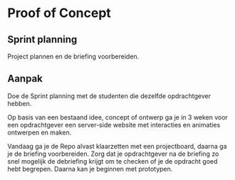 # Proof of Concept

## Sprint planning

Project plannen en de briefing voorbereiden.

## Aanpak

Doe de Sprint planning met de studenten die dezelfde opdrachtgever hebben.

Op basis van een bestaand idee, concept of ontwerp ga je in 3 weken voor een opdrachtgever een server-side website met interacties en animaties ontwerpen en maken.

Vandaag ga je de Repo alvast klaarzetten met een projectboard, daarna ga je de briefing voorbereiden. Zorg dat je opdrachtgever na de briefing zo snel mogelijk de debriefing krijgt om te checken of je de opdracht goed hebt begrepen. Daarna kan je beginnen met prototypen. 



<!--
RAPPE principes laten terugkomen. (dit zijn ook de belangrijke principes voor het assessment - methodisch handelen)
Practica en challenges zelf laten invullen.
Studenten zelf een planning laten maken van wat je elke vrijdag af moet/wil hebben
Briefing voorbereiden en meteen debreifing (Zelfde als sprint 8)


Welke schetstechnieken kan je na de briefing inzetten? Sitemap met url-design, routes en data fetch, wireframes met statische en dynamische data, wireflow voor interactie en animatie,. high res in Figma responsive layouts.

wel/geen NB's?
ma: N.B.: Zorg ervoor dat je zo snel mogelijk de debriefing opstuurt. Begin met het opzetten van je project in NodeJS en begin met je Prototype in HTML, de Styleguide en One Column Layout
wo: ⁠N.B.: Je hebt een prototype-in-html en een styleguide nodig om aan deze workshop deel te nemen!
vrij: ⁠N.B.: Je hebt een werkende eerste versie nodig van je prorotype om aan deze workshop deel te nemen!
di:
wo: ⁠N.B.: Je hebt een eerste basic versie van jouw interactie nodig om deel te nemen aan de workshop
vrij: ⁠N.B.: Je hebt een beta versie van je (User Generated Content, PE, interactieve) website nodig om deel te nemen aan de workshop.
ma: ⁠N.B.: Je hebt de beta versie van jouw website nodig om deel te nemen aan de workshop.
wo: ⁠N.B.: Je hebt de refactored versie van jouw website nodig om deel te nemen aan de workshop.

-->

<!--
### Analyseren
In de analysefase inventariseer je wat er moet gebeuren om een taak uit te voeren. 

Bijvoorbeeld: grip krijgen op een taak door het voeren van een gesprek met jouw opdrachtgever, schrijven van een debriefing, inventarisatie van bestaande informatie, interface audit, interface inventory, planning, maken van een todo lijst en bepalen van definitions of done.


#### Briefing en Debriefing
De debriefing is noodzakelijk voor de opdrachtgever om na te gaan of duidelijk is overgekomen wat hij voor ogen had. Maar ook voor jou en je team om te controleren of je alles goed hebt begrepen en geconcretiseerd.

Voordat je naar de briefing van de opdrachtgever gaat bereid je je voor op het gesprek zodat je weet welke vragen je moet stellen. Na de briefing stuur je de opdrachtgever een debriefing waarin je in eigen woorden opschrijft wat jij denkt dat de opdracht inhoudt.

In de deeltaak [The Cient - Briefing/Debriefing](https://github.com/fdnd-task/the-client-briefing-debriefing/) staat hoe je je goed kan voorbreiden op de briefing. 


### Ontwerpen
In de ontwerpfase neem je ontwerpbeslissingen en zorg je dat je precies weet wat je moet gaan bouwen. 

Bijvoorbeeld: het maken van idee-schetsen, wireframes en wireflows tekenen, labels bepalen, responsive layout uitwerken, breakpoints bepalen en breakdowns maken voor onderzoek naar semantische HTML elementen die je nodig hebt, hoe je de layout in CSS zou kunnen maken en welke JS en CSS je nodig hebt voor interacties en animaties.

### Bouwen
In de bouwfase realiseer je de beslissingen uit de ontwerpfase. 

Bijvoorbeeld: toepassen van HTML, CSS en JS, werken volgens conventies en best practices, toegankelijke code schrijven en mobile first toepassen.


### Integreren
In de integratiefase voer je de aanpassingen door zodat iedereen ze kan zien. 

Bijvoorbeeld: het comitten en pushen van code en publiceren met behulp van Github Pages.

### Testen
In de testfase controleer je of jouw aanpassingen werken zoals bedoeld en pas je zo nodig jouw ontwerp of de code aan om te beantwoorden aan jouw bevindingen. 

Bijvoorbeeld: uitvoeren van code/design reviews, user tests met gebruikers, toegankelijkheid testen met lighthouse en handmatige tests, je bevindingen documenteren en bepalen of je nog een iteratie maakt.
-->
